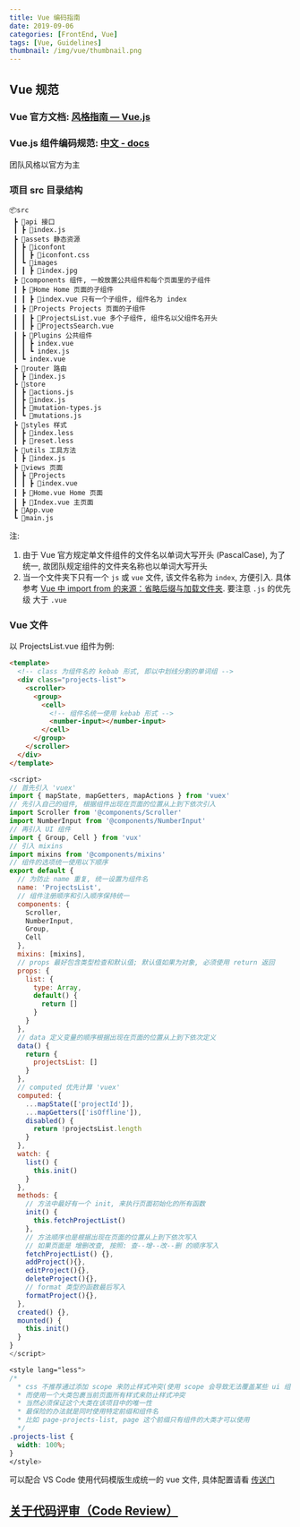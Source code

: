```yaml
---
title: Vue 编码指南
date: 2019-09-06
categories: [FrontEnd, Vue]
tags: [Vue, Guidelines]
thumbnail: /img/vue/thumbnail.png
---
```


## Vue 规范

### Vue 官方文档: [风格指南 — Vue.js](https://cn.vuejs.org/v2/style-guide/)

### Vue.js 组件编码规范: [中文 - docs](https://pablohpsilva.github.io/vuejs-component-style-guide/#/chinese)

团队风格以官方为主

### 项目 src 目录结构

```
📦src
 ┣ 📂api 接口
 ┃ ┣ 📜index.js
 ┣ 📂assets 静态资源
 ┃ ┣ 📂iconfont
 ┃ ┃ ┣ 📜iconfont.css
 ┃ ┗ 📂images
 ┃ ┃ ┣ 📜index.jpg
 ┣ 📂components 组件, 一般放置公共组件和每个页面里的子组件
 ┃ ┣ 📂Home Home 页面的子组件
 ┃ ┃ ┣ 📜index.vue 只有一个子组件, 组件名为 index
 ┃ ┣ 📂Projects Projects 页面的子组件
 ┃ ┃ ┣ 📜ProjectsList.vue 多个子组件, 组件名以父组件名开头
 ┃ ┃ ┣ 📜ProjectsSearch.vue
 ┃ ┣ 📂Plugins 公共组件
 ┃ ┃ ┣ index.vue
 ┃ ┃ ┗ index.js
 ┃ ┗ index.vue
 ┣ 📂router 路由
 ┃ ┣ 📜index.js
 ┣ 📂store
 ┃ ┣ 📜actions.js
 ┃ ┣ 📜index.js
 ┃ ┣ 📜mutation-types.js
 ┃ ┗ 📜mutations.js
 ┣ 📂styles 样式
 ┃ ┣ 📜index.less
 ┃ ┣ 📜reset.less
 ┣ 📂utils 工具方法
 ┃ ┣ 📜index.js
 ┣ 📂views 页面
 ┃ ┣ 📂Projects
 ┃ ┃ ┣ 📜index.vue
 ┃ ┣ 📜Home.vue Home 页面
 ┃ ┣ 📜Index.vue 主页面
 ┣ 📜App.vue
 ┗ 📜main.js
```

注:

1. 由于 Vue 官方规定单文件组件的文件名以单词大写开头 (PascalCase), 为了统一, 故团队规定组件的文件夹名称也以单词大写开头
2. 当一个文件夹下只有一个 `js` 或 `vue` 文件, 该文件名称为 `index`, 方便引入. 具体参考 [Vue 中 import from 的来源：省略后缀与加载文件夹](https://blog.csdn.net/fyyyr/article/details/83657828). 要注意 `.js` 的优先级 大于 `.vue`

### Vue 文件

以 ProjectsList.vue 组件为例:

``` html
<template>
  <!-- class 为组件名的 kebab 形式, 即以中划线分割的单词组 -->
  <div class="projects-list">
    <scroller>
      <group>
        <cell>
          <!-- 组件名统一使用 kebab 形式 -->
          <number-input></number-input>
        </cell>
      </group>
    </scroller>
  </div>
</template>
```

``` js
<script>
// 首先引入 'vuex'
import { mapState, mapGetters, mapActions } from 'vuex'
// 先引入自己的组件, 根据组件出现在页面的位置从上到下依次引入
import Scroller from '@components/Scroller'
import NumberInput from '@components/NumberInput'
// 再引入 UI 组件
import { Group, Cell } from 'vux'
// 引入 mixins
import mixins from '@components/mixins'
// 组件的选项统一使用以下顺序
export default {
  // 为防止 name 重复, 统一设置为组件名
  name: 'ProjectsList',
  // 组件注册顺序和引入顺序保持统一
  components: {
    Scroller,
    NumberInput,
    Group,
    Cell
  },
  mixins: [mixins],
  // props 最好包含类型检查和默认值; 默认值如果为对象, 必须使用 return 返回
  props: {
    list: {
      type: Array,
      default() {
        return []
      }
    }
  },
  // data 定义变量的顺序根据出现在页面的位置从上到下依次定义
  data() {
    return {
      projectsList: []
    }
  },
  // computed 优先计算 'vuex'
  computed: {
    ...mapState(['projectId']),
    ...mapGetters(['isOffline']),
    disabled() {
      return !projectsList.length
    }
  },
  watch: {
    list() {
      this.init()
    }
  },
  methods: {
    // 方法中最好有一个 init, 来执行页面初始化的所有函数
    init() {
      this.fetchProjectList()
    },
    // 方法顺序也是根据出现在页面的位置从上到下依次写入
    // 如果页面是 增删改查, 按照: 查--增--改--删 的顺序写入
    fetchProjectList() {},
    addProject(){},
    editProject(){},
    deleteProject(){},
    // format 类型的函数最后写入
    formatProject(){},
  },
  created() {},
  mounted() {
    this.init()
  }
}
</script>
```

``` css
<style lang="less">
/*
  * css 不推荐通过添加 scope 来防止样式冲突(使用 scope 会导致无法覆盖某些 ui 组件库样式)
  * 而使用一个大类包裹当前页面所有样式来防止样式冲突
  * 当然必须保证这个大类在该项目中的唯一性
  * 最保险的办法就是同时使用特定前缀和组件名
  * 比如 page-projects-list, page 这个前缀只有组件的大类才可以使用
  */
.projects-list {
  width: 100%;
}
</style>
```

可以配合 VS Code 使用代码模版生成统一的 vue 文件, 具体配置请看 [传送门](https://tsz.now.sh/2018/09/05/vscode-complete-config/#toc-heading-5)

## [关于代码评审（Code Review）](https://mp.weixin.qq.com/s/kLi56CGJ2WCQeBlLt_Feaw)
